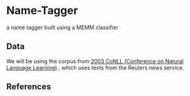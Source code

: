 # Name-Tagger
 a name tagger built using a MEMM classifier

## Data

We will be using the corpus from [2003 CoNLL (Conference on Natural Language Learning)](https://www.aclweb.org/anthology/W03-0419.pdf) , which uses texts from the Reuters news service. 

## References

